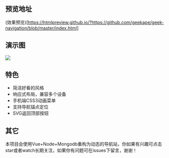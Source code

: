 ## 预览地址
(效果预览)[https://htmlpreview.github.io/?https://github.com/geekape/geek-navigation/blob/master/index.html]

## 演示图
![](./img/nav.gif)

## 特色
* 简洁好看的风格
* 响应式布局，兼容多个设备
* 手机端CSS3动画菜单
* 支持导航锚点定位
* SVG返回顶部按钮

## 其它
本项目会使用Vue+Node+Mongodb重构为动态的导航站，你如果有兴趣可点击star或者watch长期关注，如果你有问题可在issues下留言，谢谢！
